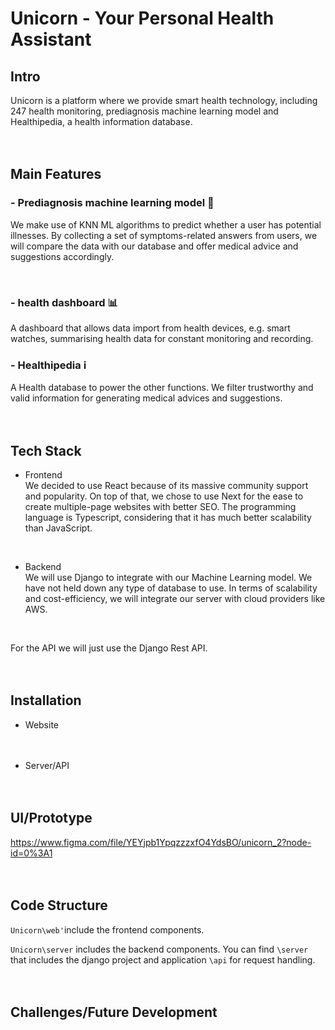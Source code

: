 # Unicorn - Your Personal Health Assistant

## Intro
Unicorn is a platform where we provide smart health technology, including 247 health monitoring, prediagnosis machine learning model and Healthipedia, a health information database.
<br  /><br  /><br  />
## Main Features  
### - Prediagnosis machine learning model  :hospital:
We make use of KNN ML algorithms to predict whether a user has potential illnesses. By collecting a set of symptoms-related answers from users, we will compare the data with our database and offer medical advice and suggestions accordingly.

<br  />

### - health dashboard  		:bar_chart:
A dashboard that allows data import from health devices, e.g. smart watches, summarising health data for constant monitoring and recording.
<br  />

### - Healthipedia  :information_source:
A Health database to power the other functions. We filter trustworthy and valid information for generating medical advices and suggestions.
<br  /><br  /><br  />

## Tech Stack
- Frontend    
We decided to use React because of its massive community support and popularity. On top of that, we chose to use Next for the ease to create multiple-page websites with better SEO. The programming language is Typescript, considering that it has much better scalability than JavaScript.
<br  />

- Backend  
We will use Django to integrate with our Machine Learning model. We have not held down any type of database to use. In terms of scalability and cost-efficiency, we will integrate our server with cloud providers like AWS. 
<br  />

For the API we will just use the Django Rest API.
<br  /><br  /><br  />

## Installation
- Website
<br  /><br  /><br  />

- Server/API
<br  /><br  /><br  />

## UI/Prototype
https://www.figma.com/file/YEYjpb1YpqzzzxfO4YdsBO/unicorn_2?node-id=0%3A1
<br  /><br  /><br  />

## Code Structure
`Unicorn\web'`include the frontend components.

`Unicorn\server` includes the backend components. You can find `\server` that includes the django project and application `\api` for request handling.
<br  /><br  /><br  />
## Challenges/Future Development




